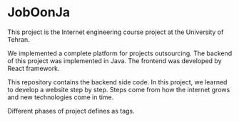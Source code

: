 # JobOonJa

This project is the Internet engineering course project at the University of Tehran.

We implemented a complete platform for projects outsourcing. The backend of this project was implemented in Java. The frontend was developed by React framework.

This repository contains the backend side code. In this project, we learned to develop a website step by step. Steps come from how the internet grows and new technologies come in time.

Different phases of project defines as tags.
